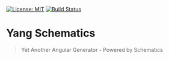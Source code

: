 [![License: MIT](https://img.shields.io/badge/License-MIT-yellow.svg)](https://opensource.org/licenses/MIT)
[![Build Status](https://travis-ci.org/mselerin/yang-schematics.svg?branch=master)](https://travis-ci.org/mselerin/yang-schematics)

# Yang Schematics
> Yet Another Angular Generator - Powered by Schematics
